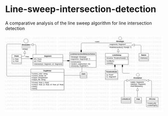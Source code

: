 # Line-sweep-intersection-detection
A comparative analysis of the line sweep algorithm for line intersection detection

![alt text](imgs/class_diagram.png "Class Diagram")
